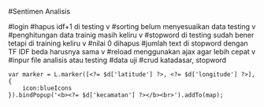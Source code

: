 #Sentimen Analisis

#login
#hapus idf+1 di testing v
#sorting belum menyesuaikan data testing v
#penghitungan data trainig masih keliru v
#stopword di testing sudah bener tetapi di training keliru v
#nilai 0 dihapus
#jumlah text di stopword dengan TF IDF beda harusnya sama v
#reload menggunakan ajax agar lebih cepat  v
#inpur file analisis atau testing
#data uji
#crud katadasar, stopword
 <?php foreach ($sebaran as $d) {?>
    var marker = L.marker([<?= $d['latitude'] ?>, <?= $d['longitude'] ?>],{
        icon:blueIcons
    }).bindPopup('<b><?= $d['kecamatan'] ?></b><br>').addTo(map);
<?php }?>